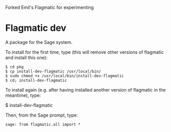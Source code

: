 
Forked Emil's Flagmatic for experimenting


Flagmatic dev
=============

A package for the Sage system.

To install for the first time, type (this will remove other versions of flagmatic and install this one):

    $ cd pkg
    $ cp install-dev-flagmatic /usr/local/bin/
    $ sudo chmod +x /usr/local/bin/install-dev-flagmatic
    $ cd; install-dev-flagmatic

To install again (e.g. after having installed another version of flagmatic in the meantime), type:

   $ install-dev-flagmatic

Then, from the Sage prompt, type:

    sage: from flagmatic.all import *
